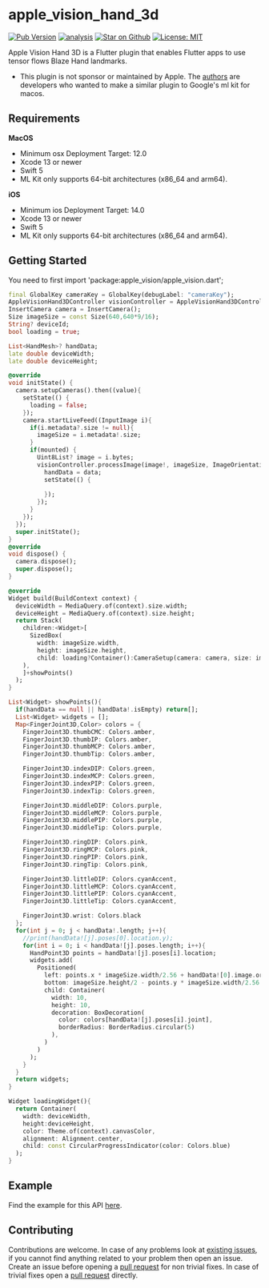 # apple\_vision\_hand\_3d

[![Pub Version](https://img.shields.io/pub/v/apple_vision_hand_3d)](https://pub.dev/packages/apple_vision_hand_3d)
[![analysis](https://github.com/Knightro63/apple_vision/actions/workflows/flutter.yml/badge.svg)](https://github.com/Knightro63/apple_vision/actions/)
[![Star on Github](https://img.shields.io/github/stars/Knightro63/apple_vision.svg?style=flat&logo=github&colorB=deeppink&label=stars)](https://github.com/Knightro63/apple_vision)
[![License: MIT](https://img.shields.io/badge/license-MIT-purple.svg)](https://opensource.org/licenses/MIT)

Apple Vision Hand 3D is a Flutter plugin that enables Flutter apps to use tensor flows Blaze Hand landmarks.

- This plugin is not sponsor or maintained by Apple. The [authors](https://github.com/Knightro63/apple_vision/blob/main/AUTHORS) are developers who wanted to make a similar plugin to Google's ml kit for macos.

## Requirements

**MacOS**
 - Minimum osx Deployment Target: 12.0
 - Xcode 13 or newer
 - Swift 5
 - ML Kit only supports 64-bit architectures (x86_64 and arm64).

**iOS**
 - Minimum ios Deployment Target: 14.0
 - Xcode 13 or newer
 - Swift 5
 - ML Kit only supports 64-bit architectures (x86_64 and arm64).

## Getting Started

You need to first import 'package:apple_vision/apple_vision.dart';

```dart
final GlobalKey cameraKey = GlobalKey(debugLabel: "cameraKey");
AppleVisionHand3DController visionController = AppleVisionHand3DController();
InsertCamera camera = InsertCamera();
Size imageSize = const Size(640,640*9/16);
String? deviceId;
bool loading = true;

List<HandMesh>? handData;
late double deviceWidth;
late double deviceHeight;

@override
void initState() {
  camera.setupCameras().then((value){
    setState(() {
      loading = false;
    });
    camera.startLiveFeed((InputImage i){
      if(i.metadata?.size != null){
        imageSize = i.metadata!.size;
      }
      if(mounted) {
        Uint8List? image = i.bytes;
        visionController.processImage(image!, imageSize, ImageOrientation.up).then((data){
          handData = data;
          setState(() {
            
          });
        });
      }
    });
  });
  super.initState();
}
@override
void dispose() {
  camera.dispose();
  super.dispose();
}

@override
Widget build(BuildContext context) {
  deviceWidth = MediaQuery.of(context).size.width;
  deviceHeight = MediaQuery.of(context).size.height;
  return Stack(
    children:<Widget>[
      SizedBox(
        width: imageSize.width, 
        height: imageSize.height, 
        child: loading?Container():CameraSetup(camera: camera, size: imageSize)
    ),
    ]+showPoints()
  );
}

List<Widget> showPoints(){
  if(handData == null || handData!.isEmpty) return[];
  List<Widget> widgets = [];
  Map<FingerJoint3D,Color> colors = {
    FingerJoint3D.thumbCMC: Colors.amber,
    FingerJoint3D.thumbIP: Colors.amber,
    FingerJoint3D.thumbMCP: Colors.amber,
    FingerJoint3D.thumbTip: Colors.amber,

    FingerJoint3D.indexDIP: Colors.green,
    FingerJoint3D.indexMCP: Colors.green,
    FingerJoint3D.indexPIP: Colors.green,
    FingerJoint3D.indexTip: Colors.green,

    FingerJoint3D.middleDIP: Colors.purple,
    FingerJoint3D.middleMCP: Colors.purple,
    FingerJoint3D.middlePIP: Colors.purple,
    FingerJoint3D.middleTip: Colors.purple,

    FingerJoint3D.ringDIP: Colors.pink,
    FingerJoint3D.ringMCP: Colors.pink,
    FingerJoint3D.ringPIP: Colors.pink,
    FingerJoint3D.ringTip: Colors.pink,

    FingerJoint3D.littleDIP: Colors.cyanAccent,
    FingerJoint3D.littleMCP: Colors.cyanAccent,
    FingerJoint3D.littlePIP: Colors.cyanAccent,
    FingerJoint3D.littleTip: Colors.cyanAccent,

    FingerJoint3D.wrist: Colors.black
  };
  for(int j = 0; j < handData!.length; j++){
    //print(handData![j].poses[0].location.y);
    for(int i = 0; i < handData![j].poses.length; i++){
      HandPoint3D points = handData![j].poses[i].location;
      widgets.add(
        Positioned(
          left: points.x * imageSize.width/2.56 + handData![0].image.origin.x,
          bottom: imageSize.height/2 - points.y * imageSize.width/2.56 + handData![0].image.origin.y+120,
          child: Container(
            width: 10,
            height: 10,
            decoration: BoxDecoration(
              color: colors[handData![j].poses[i].joint],
              borderRadius: BorderRadius.circular(5)
            ),
          )
        )
      );
    }
  }
  return widgets;
}

Widget loadingWidget(){
  return Container(
    width: deviceWidth,
    height:deviceHeight,
    color: Theme.of(context).canvasColor,
    alignment: Alignment.center,
    child: const CircularProgressIndicator(color: Colors.blue)
  );
}
```

## Example

Find the example for this API [here](https://github.com/Knightro63/apple_vision/tree/main/packages/apple_vision_hand_3d/example/lib/main.dart).

## Contributing

Contributions are welcome.
In case of any problems look at [existing issues](https://github.com/Knightro63/apple_vision/issues), if you cannot find anything related to your problem then open an issue.
Create an issue before opening a [pull request](https://github.com/Knightro63/apple_vision/pulls) for non trivial fixes.
In case of trivial fixes open a [pull request](https://github.com/Knightro63/apple_vision/pulls) directly.
